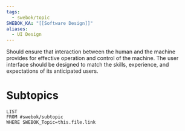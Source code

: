 ```yaml
---
tags:
  - swebok/topic
SWEBOK_KA: "[[Software Design]]"
aliases:
  - UI Design
---
```

Should ensure that interaction between the human and the machine provides for effective operation and control of the machine. The user interface should be designed to match the skills, experience, and expectations of its anticipated users.
# Subtopics
```dataview
LIST
FROM #swebok/subtopic 
WHERE SWEBOK_Topic=this.file.link
```

